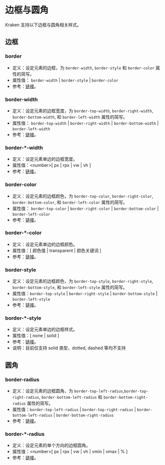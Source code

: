 # 边框与圆角

Kraken 支持以下边框与圆角相关样式。

## 边框

### border

- 定义：设定元素的边框，为 `border-width`, `border-style` 和 `border-color` 属性的简写。
- 属性值： `border-width` | `border-style` | `border-color`
- 参考：[链接](https://developer.mozilla.org/zh-CN/docs/Web/CSS/border)。

### border-width

- 定义：设定元素的边框宽度，为 `border-top-width`, `border-right-width`, `border-bottom-width`, 和 `border-left-width` 属性的简写。
- 属性值： `border-top-width` | `border-right-width` | `border-bottom-width` | `border-left-width`
- 参考：[链接](https://developer.mozilla.org/zh-CN/docs/Web/CSS/border-width)。

### border-\*-width

- 定义：设定元素单边的边框宽度。
- 属性值：\<number>[ px | rpx | vw | vh ]
- 参考：[链接](https://developer.mozilla.org/zh-CN/docs/Web/CSS/border-width)。

### border-color

- 定义：设定元素的边框颜色，为 `border-top-color`, `border-right-color`, `border-bottom-color`, 和 `border-left-color` 属性的简写。
- 属性值： `border-top-color` | `border-right-color` | `border-bottom-color` | `border-left-color`
- 参考：[链接](https://developer.mozilla.org/zh-CN/docs/Web/CSS/border-color)。

### border-\*-color

- 定义：设定元素单边的边框颜色。
- 属性值：[ 颜色值 | transparent | 颜色关键词 ]
- 参考：[链接](https://developer.mozilla.org/zh-CN/docs/Web/CSS/border-color)。

### border-style

- 定义：设定元素的边框颜色，为 `border-top-style`, `border-right-style`, `border-bottom-style`, 和 `border-left-style` 属性的简写。
- 属性值：`border-top-style` | `border-right-style` | `border-bottom-style` | `border-left-style`
- 参考：[链接](https://developer.mozilla.org/zh-CN/docs/Web/CSS/border-style)。

### border-\*-style

- 定义：设定元素单边的边框样式。
- 属性值：[ none | solid ]
- 参考：[链接](https://developer.mozilla.org/zh-CN/docs/Web/CSS/border-style)。
- 说明：目前仅支持 solid 类型，dotted, dashed 等均不支持

## 圆角

### border-radius

- 定义：设定元素的边框圆角，为 `border-top-left-radius`,`border-top-right-radius`, `border-bottom-left-radius` 和 `border-bottom-right-radius` 属性的简写。
- 属性值：`border-top-left-radius` | `border-top-right-radius` | `border-bottom-left-radius` | `border-bottom-right-radius`
- 参考：[链接](https://developer.mozilla.org/zh-CN/docs/Web/CSS/border-radius)。

### border-\*-radius

- 定义：设定元素的单个方向的边框圆角。
- 属性值：\<number>[ px | rpx | vw | vh | vmin | vmax | % ]
- 参考：[链接](https://developer.mozilla.org/zh-CN/docs/Web/CSS/border-radius)。

